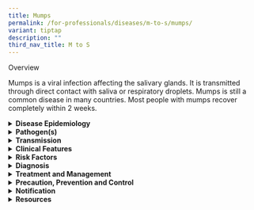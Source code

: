 ```yaml
---
title: Mumps
permalink: /for-professionals/diseases/m-to-s/mumps/
variant: tiptap
description: ""
third_nav_title: M to S
---
```

<p>Overview</p>
<p>Mumps is a viral infection affecting the salivary glands. It is transmitted
through direct contact with saliva or respiratory droplets. Mumps is still
a common disease in many countries. Most people with mumps recover completely
within 2 weeks.</p>
<div data-type="detailGroup" class="isomer-accordion isomer-accordion-white">
<details class="isomer-details">
<summary><strong>Disease Epidemiology</strong>
</summary>
<div data-type="detailsContent" class="isomer-details-content">
<p>Mumps occurs worldwide and usually affects children and young adults.
In countries that have included mumps vaccination in their immunisation
programmes, the incidence of mumps has declined significantly. Humans are
the only known reservoirs of the infection.</p>
<p>In Singapore, mumps vaccination has been included as part of the National
Childhood Immunisation Programme since January 1990, when the monovalent
measles vaccine was replaced by the trivalent measles, mumps, rubella (MMR)
vaccine. In 1999 and 2000, there was a significant increase in the number
of cases due to the low protective efficacy of vaccines containing the
Rubini strain, which had been used in the years 1993-1995. Following the
resurgence in cases, a more efficacious vaccine replaced the Rubini strain-containing
vaccine. Since then, the incidence of mumps has declined rapidly and remained
low since 2010.</p>
</div>
</details>
<details class="isomer-details">
<summary><strong>Pathogen(s)</strong>
</summary>
<div data-type="detailsContent" class="isomer-details-content">
<p>Mumps virus</p>
</div>
</details>
<details class="isomer-details">
<summary><strong>Transmission</strong>
</summary>
<div data-type="detailsContent" class="isomer-details-content">
<p>Mumps is transmitted by droplet spread and direct or indirect (via fomites)
contact with respiratory droplets and saliva of an infected person.</p>
<p><strong>Incubation period:</strong> Typically 16 to 18 days, range of 12
to 25 days</p>
<p><strong>Infectious period:</strong> 1 week before and up to 9 days after
the onset of parotitis</p>
</div>
</details>
<details class="isomer-details">
<summary><strong>Clinical Features</strong>
</summary>
<div data-type="detailsContent" class="isomer-details-content">
<p>About 30% of cases may present with a mild respiratory tract infection
with no apparent salivary gland swelling or a subclinical infection. Typically,
mumps begins with a prodrome of malaise, headache, fever and anorexia lasting
2-3 days. This is followed by pain and swelling in one or both parotid
glands (or other salivary glands), increasing for 2-3 days, then resolving
over 1 week. Epididymoorchitis, usually unilateral, is the most common
complication occurring in approximately 15-30% post pubertal males, typically
5-10 days after onset of parotitis. Other complications include oophoritis,
meningoencephalitis and sensorineural hearing loss.</p>
<p>Differentials for parotid gland swelling include bacterial parotitis,
other viral parotitis (parainfluenza, influenza, coxsackievirus), viral
lymphadenitis, parotid calculus or tumour. Bilateral parotid swelling can
be seen in children with HIV infection.</p>
</div>
</details>
<details class="isomer-details">
<summary><strong>Risk Factors</strong>
</summary>
<div data-type="detailsContent" class="isomer-details-content">
<p>Young infants (&lt; 12 months old), elderly persons (&gt; 65 years old),
unvaccinated or partially vaccinated pregnant women, and immunocompromised
or immunosuppressed persons.</p>
</div>
</details>
<details class="isomer-details">
<summary><strong>Diagnosis</strong>
</summary>
<div data-type="detailsContent" class="isomer-details-content">
<p>Mumps infection is diagnosed when a laboratory test detects mumps virus
from clinical specimen (e.g. nasopharyngeal swabs/aspirates, saliva, blood,
urine and CSF) through PCR/virus culture, or in serum samples via serology.</p>
</div>
</details>
<details class="isomer-details">
<summary><strong>Treatment and Management</strong>
</summary>
<div data-type="detailsContent" class="isomer-details-content">
<p>There is no specific antiviral therapy. Treatment is symptomatic.</p>
<p>Susceptible contacts should receive MMR vaccination.</p>
</div>
</details>
<details class="isomer-details">
<summary><strong>Precaution, Prevention and Control</strong>
</summary>
<div data-type="detailsContent" class="isomer-details-content">
<p>Standard and droplet precautions apply in the healthcare settings. Infected
individuals should stay away from school or the workplace for 5-9 days
from the onset of parotid swelling.</p>
<p>Vaccination is the main preventive measure against mumps (see Public Health
Resources section). Currently under the National Childhood Immunisation
Schedule, the MMR first dose is given at 12 months and the second dose
at 15-18 months.</p>
<p>In an outbreak setting, exposed individuals who are unvaccinated may need
to be quarantined from 12 to 25 days after exposure.</p>
</div>
</details>
<details class="isomer-details">
<summary><strong>Notification</strong>
</summary>
<div data-type="detailsContent" class="isomer-details-content">
<p>Mumps is a notifiable disease under the Infectious Diseases Act.</p>
<ul data-tight="true" class="tight">
<li>
<p>Who should notify:</p>
<ul data-tight="true" class="tight">
<li>
<p>Medical practitioners</p>
</li>
<li>
<p>Laboratories</p>
</li>
</ul>
</li>
<li>
<p>When to notify:</p>
<ul data-tight="true" class="tight">
<li>
<p>Medical practitioners – on clinical suspicion</p>
</li>
<li>
<p>Laboratories – upon laboratory confirmation</p>
</li>
</ul>
</li>
<li>
<p>How to notify:</p>
<ul data-tight="true" class="tight">
<li>
<p>Submit MD13 Notification of Infectious Diseases Form via CDLENS (<a rel="noopener noreferrer nofollow" target="_blank">http://www.cdlens.moh.gov.sg</a>)
or fax (6221-5528/38/67)</p>
</li>
</ul>
</li>
<li>
<p>Timeline on notification:</p>
<ul data-tight="true" class="tight">
<li>
<p>As soon as possible. No later than 72 hours</p>
</li>
</ul>
</li>
</ul>
</div>
</details>
<details class="isomer-details">
<summary><strong>Resources</strong>
</summary>
<div data-type="detailsContent" class="isomer-details-content">
<p>Please refer to the <u>MOH Weekly Infectious Diseases Bulletin </u>for
the numbers of confirmed mumps cases in Singapore.</p>
<p>For more information on mumps, please refer to the <a href="https://www.who.int/teams/health-product-policy-and-standards/standards-and-specifications/norms-and-standards/vaccine-standardization/mumps" rel="noopener noreferrer nofollow" target="_blank">WHO</a> and
<a href="https://www.cdc.gov/mumps/about/index.html" rel="noopener noreferrer nofollow" target="_blank">CDC</a>website.</p>
<p>For more information on the vaccination for mumps (MMR vaccine), please
refer to the <a href="https://www.healthhub.sg/a-z/medications/measles-mumps-rubella-mmr-vaccine" rel="noopener noreferrer nofollow" target="_blank">HealthHub</a> website.</p>
<p>For general travel advisory, please refer to <a href="https://www.moh.gov.sg/diseases-updates/health-advisory-for-travellers" rel="noopener noreferrer nofollow" target="_blank">Health Advisory for Travellers</a>.</p>
</div>
</details>
</div>
<p></p>
